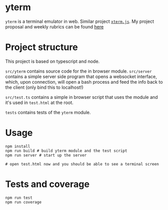 # yterm

`yterm` is a terminal emulator in web. Similar project [`xterm.js`](https://github.com/xtermjs/xterm.js).
My project proposal and weekly rubrics can be found [here](https://gitlab.engr.illinois.edu/zl38/fa19-cs242-project/tree/proposal)

# Project structure

This project is based on typescript and node.

`src/yterm` contains source code for the in browser module.
`src/server` contains a simple server side program that opens a websocket interface,
which, upon connection, will open a bash process and feed the info back to the client (only bind this to localhost!)

`src/test.ts` contains a simple in browser script that uses the module and it's used in `test.html` at the root.

`tests` contains tests of the `yterm` module.

# Usage

```
npm install
npm run build # build yterm module and the test script
npm run server # start up the server

# open test.html now and you should be able to see a terminal screen
```

# Tests and coverage

```
npm run test
npm run coverage
```
